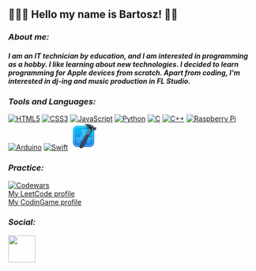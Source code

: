 ## 👨🏻‍💻 Hello my name is Bartosz! 👋🏻

### __*About me:*__

#### __*I am an IT technician by education, and I am interested in programming as a hobby. I like learning about new technologies. I decided to learn programming for Apple devices from scratch. Apart from coding, I'm interested in dj-ing and music production in FL Studio.*__

### __*Tools and Languages:*__ 

<p align="left"> <a href="https://developer.mozilla.org/en-US/docs/Glossary/HTML5" target="_blank" rel="noreferrer"><img src="https://raw.githubusercontent.com/danielcranney/readme-generator/main/public/icons/skills/html5-colored.svg" width="55" height="55" alt="HTML5" /></a> <a href="https://www.w3.org/TR/CSS/#css" target="_blank" rel="noreferrer"><img src="https://raw.githubusercontent.com/danielcranney/readme-generator/main/public/icons/skills/css3-colored.svg" width="55" height="55" alt="CSS3" /></a> <a href="https://developer.mozilla.org/en-US/docs/Web/JavaScript" target="_blank" rel="noreferrer"><img src="https://raw.githubusercontent.com/danielcranney/readme-generator/main/public/icons/skills/javascript-colored.svg" width="55" height="55" alt="JavaScript" /></a> <a href="https://www.python.org/" target="_blank" rel="noreferrer"><img src="https://raw.githubusercontent.com/danielcranney/readme-generator/main/public/icons/skills/python-colored.svg" width="55" height="55" alt="Python" /></a> <a href="https://docs.microsoft.com/en-us/cpp/?view=msvc-170" target="_blank" rel="noreferrer"><img src="https://raw.githubusercontent.com/danielcranney/readme-generator/main/public/icons/skills/c-colored.svg" width="55" height="55" alt="C" /></a> <a href="https://docs.microsoft.com/en-us/cpp/?view=msvc-170" target="_blank" rel="noreferrer"><img src="https://raw.githubusercontent.com/danielcranney/readme-generator/main/public/icons/skills/cplusplus-colored.svg" width="55" height="55" alt="C++" /></a> <a href="https://www.raspberrypi.org/" target="_blank" rel="noreferrer"><img src="https://raw.githubusercontent.com/danielcranney/readme-generator/main/public/icons/skills/raspberrypi-colored.svg" width="55" height="55" alt="Raspberry Pi" /></a> <a href="https://store.arduino.cc/?gclid=Cj0KCQjw2eilBhCCARIsAG0Pf8uueBifykWcsSS4LPESeGQfxGVKJYnzV7bz471XfknQJy_1VINVWM8aAkLtEALw_wcB" target="_blank" rel="noreferrer"><img src="https://raw.githubusercontent.com/danielcranney/readme-generator/main/public/icons/skills/arduino-colored.svg" width="55" height="55" alt="Arduino" /></a> <a href="https://developer.apple.com/swift/" target="_blank" rel="noreferrer"><img src="https://raw.githubusercontent.com/danielcranney/readme-generator/main/public/icons/skills/swift-colored.svg" width="55" height="55" alt="Swift" /></a> <a href="https://developer.apple.com/xcode/" target="_blank" rel="noreferrer"><img src="https://raw.githubusercontent.com/devicons/devicon/1119b9f84c0290e0f0b38982099a2bd027a48bf1/icons/xcode/xcode-original.svg" width="55" height="55" alt="Xcode" /></a> </p>

### __*Practice:*__

<a href="https://www.codewars.com/users/DjMacFly" target="_blank" rel="noreferrer"><img src="https://www.codewars.com/users/DjMacFly/badges/small" alt="Codewars" /></a> <br> <a href="https://leetcode.com/DjMacFly/" target="_blank" rel="noreferrer" alt="LeetCode" />My LeetCode profile</a> <br> <a href="https://www.codingame.com/profile/356bf03e59e2a66fca2182a4e7f2ba666818305" target="_blank" rel="noreferrer" alt="CodinGame">My CodinGame profile</a> </p>

### __*Social:*__

<a href="https://www.facebook.com/bartoszpuk" target="_blank" rel="noreferrer"><img src="https://raw.githubusercontent.com/danielcranney/readme-generator/main/public/icons/socials/facebook.svg" width="55" height="55" /></a>

<!--
**bartoszpuk/BartoszPuk** is a ✨ _special_ ✨ repository because its `README.md` (this file) appears on your GitHub profile.

Here are some ideas to get you started:

- 🔭 I’m currently working on ...
- 🌱 I’m currently learning ...
- 👯 I’m looking to collaborate on ...
- 🤔 I’m looking for help with ...
- 💬 Ask me about ...
- 📫 How to reach me: ...
- 😄 Pronouns: ...
- ⚡ Fun fact: ...
-->
